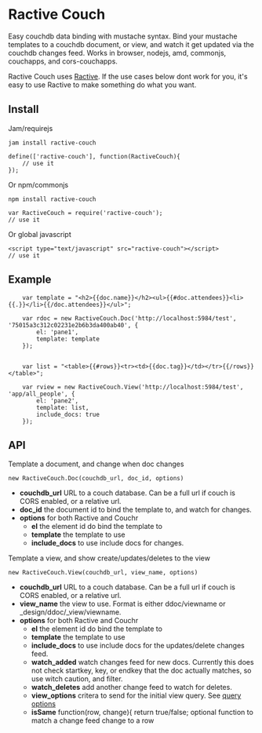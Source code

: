 Ractive Couch
==============

Easy couchdb data binding with mustache syntax. Bind your mustache templates to a couchdb document, or view, and watch it get updated via the couchdb changes feed. Works in browser, nodejs, amd, commonjs, couchapps, and cors-couchapps.


Ractive Couch uses [Ractive](http://rich-harris.github.io/Ractive/index.html). If the use cases below dont work for you, it's easy to use Ractive to make something do what you want.

Install
--------

Jam/requirejs

    jam install ractive-couch

    define(['ractive-couch'], function(RactiveCouch){
        // use it
    });

Or npm/commonjs

    npm install ractive-couch

    var RactiveCouch = require('ractive-couch');
    // use it

Or global javascript

    <script type="text/javascript" src="ractive-couch"></script>
    // use it


Example
-------

```
    var template = "<h2>{{doc.name}}</h2><ul>{{#doc.attendees}}<li>{{.}}</li>{{/doc.attendees}}</ul>";

    var rdoc = new RactiveCouch.Doc('http://localhost:5984/test', '75015a3c312c02231e2b6b3da400ab40', {
        el: 'pane1',
        template: template
    });


    var list = "<table>{{#rows}}<tr><td>{{doc.tag}}</td></tr>{{/rows}}</table>";

    var rview = new RactiveCouch.View('http://localhost:5984/test', 'app/all_people', {
        el: 'pane2',
        template: list,
        include_docs: true
    });
```

API
---

Template a document, and change when doc changes

```new RactiveCouch.Doc(couchdb_url, doc_id, options)```

  - **couchdb_url** URL to a couch database. Can be a full url if couch is CORS enabled, or a relative url.
  - **doc_id** the document id to bind the template to, and watch for changes.
  - **options** for both Ractive and Couchr
     - **el** the element id do bind the template to
     - **template** the template to use
     - **include_docs** to use include docs for changes.


Template a view, and show create/updates/deletes to the view

```new RactiveCouch.View(couchdb_url, view_name, options)```

  - **couchdb_url** URL to a couch database. Can be a full url if couch is CORS enabled, or a relative url.
  - **view_name** the view to use. Format is either ddoc/viewname or _design/ddoc/_view/viewname.
  - **options** for both Ractive and Couchr
     - **el** the element id do bind the template to
     - **template** the template to use
     - **include_docs** to use include docs for the updates/delete changes feed.
     - **watch_added** watch changes feed for new docs. Currently this does not check startkey, key, or endkey that the doc actually matches, so use witch caution, and filter.
     - **watch_deletes** add another change feed to watch for deletes.
     - **view_options** critera to send for the initial view query. See [query options](http://wiki.apache.org/couchdb/HTTP_view_API#Querying_Options)
     - **isSame** function(row, change){ return true/false; optional function to match a change feed change to a row



